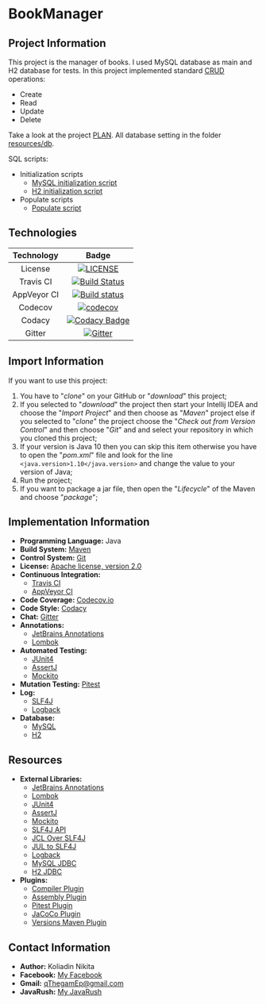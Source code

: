 # BookManager

## Project Information
This project is the manager of books. I used MySQL database as main and H2 database for tests.
In this project implemented standard [CRUD](https://en.wikipedia.org/wiki/Create,_read,_update_and_delete) operations:
* Create
* Read
* Update
* Delete

Take a look at the project [PLAN](PLAN.md). All database setting in the folder [resources/db](src/main/resources/db).

SQL scripts:
* Initialization scripts
    * [MySQL initialization script](src/main/resources/db/mysql/initDB.sql)
    * [H2 initialization script](src/main/resources/db/h2/initDB.sql)
* Populate scripts
    * [Populate script](src/main/resources/db/populateDB.sql)

## Technologies
| Technology     | Badge |
|:--------------:|:-----:|
| License        | [![LICENSE](https://img.shields.io/badge/LICENSE-Apache%202.0-blue.svg)](LICENSE) |
| Travis CI      | [![Build Status](https://travis-ci.org/qThegamEp/BookManager.svg?branch=master)](https://travis-ci.org/qThegamEp/BookManager) |
| AppVeyor CI    | [![Build status](https://ci.appveyor.com/api/projects/status/kqktu8egoaxf36hc?svg=true)](https://ci.appveyor.com/project/qThegamEp/bookmanager) |
| Codecov        | [![codecov](https://codecov.io/gh/qThegamEp/BookManager/branch/master/graph/badge.svg)](https://codecov.io/gh/qThegamEp/BookManager) |
| Codacy         | [![Codacy Badge](https://api.codacy.com/project/badge/Grade/f8c8ec3ea86f4c33bd9ffb2100fcae4d)](https://www.codacy.com/app/qThegamEp/BookManager?utm_source=github.com&amp;utm_medium=referral&amp;utm_content=qThegamEp/BookManager&amp;utm_campaign=Badge_Grade) |
| Gitter         | [![Gitter](https://badges.gitter.im/qThegamEp/BookManager.svg)](https://gitter.im/qThegamEp/BookManager?utm_source=badge&utm_medium=badge&utm_campaign=pr-badge) |

## Import Information
If you want to use this project:
1. You have to "*clone*" on your GitHub or "*download*" this project;
2. If you selected to "*download*" the project then start your Intellij IDEA and choose the "*Import Project*" and then choose as "*Maven*" project else if you selected to "*clone*" the project choose the "*Check out from Version Control*" and then choose "*Git*" and and select your repository in which you cloned this project;
3. If your version is Java 10 then you can skip this item otherwise you have to open the "*pom.xml*" file and look for the line `<java.version>1.10</java.version>` and change the value to your version of Java;
4. Run the project;
5. If you want to package a jar file, then open the "*Lifecycle*" of the Maven and choose "*package*";

## Implementation Information
* **Programming Language:** Java
* **Build System:** [Maven](https://maven.apache.org/)
* **Control System:** [Git](https://git-scm.com/)
* **License:** [Apache license, version 2.0](http://www.apache.org/licenses/LICENSE-2.0)
* **Continuous Integration:**
    * [Travis CI](https://travis-ci.org/)
    * [AppVeyor CI](https://ci.appveyor.com)
* **Code Coverage:** [Codecov.io](https://codecov.io/)
* **Code Style:** [Codacy](https://www.codacy.com/)
* **Chat:** [Gitter](https://gitter.im/)
* **Annotations:**
    * [JetBrains Annotations](https://blog.jetbrains.com/dotnet/2018/05/03/what-are-jetbrains-annotations/)
    * [Lombok](https://projectlombok.org/)
* **Automated Testing:**
    * [JUnit4](https://junit.org/junit4/)
    * [AssertJ](http://joel-costigliola.github.io/assertj/)
    * [Mockito](http://site.mockito.org/)
* **Mutation Testing:** [Pitest](http://pitest.org/)
* **Log:**
    * [SLF4J](https://www.slf4j.org/)
    * [Logback](https://logback.qos.ch/)
* **Database:**
    * [MySQL](https://dev.mysql.com/)
    * [H2](http://www.h2database.com/html/main.html)

## Resources
* **External Libraries:**
	* [JetBrains Annotations](https://mvnrepository.com/artifact/org.jetbrains/annotations)
	* [Lombok](https://mvnrepository.com/artifact/org.projectlombok/lombok)
	* [JUnit4](https://mvnrepository.com/artifact/junit/junit)
	* [AssertJ](https://mvnrepository.com/artifact/org.assertj/assertj-core)
    * [Mockito](https://mvnrepository.com/artifact/org.mockito/mockito-core)
    * [SLF4J API](https://mvnrepository.com/artifact/org.slf4j/slf4j-api)
    * [JCL Over SLF4J](https://mvnrepository.com/artifact/org.slf4j/jcl-over-slf4j)
    * [JUL to SLF4J](https://mvnrepository.com/artifact/org.slf4j/jul-to-slf4j)
    * [Logback](https://mvnrepository.com/artifact/ch.qos.logback/logback-classic)
    * [MySQL JDBC](https://mvnrepository.com/artifact/mysql/mysql-connector-java)
    * [H2 JDBC](https://mvnrepository.com/artifact/com.h2database/h2)
* **Plugins:**
    * [Compiler Plugin](https://maven.apache.org/plugins/maven-compiler-plugin/)
    * [Assembly Plugin](http://maven.apache.org/plugins/maven-assembly-plugin/)
    * [Pitest Plugin](http://pitest.org/quickstart/maven/)
    * [JaCoCo Plugin](http://www.baeldung.com/jacoco)
    * [Versions Maven Plugin](http://www.mojohaus.org/versions-maven-plugin/)

## Contact Information
* **Author:** Koliadin Nikita
* **Facebook:** [My Facebook](https://www.facebook.com/koliadin.nikita)
* **Gmail:** qThegamEp@gmail.com
* **JavaRush:** [My JavaRush](https://javarush.ru/users/1324097)
